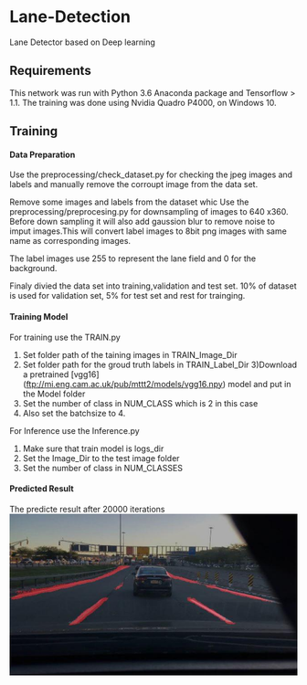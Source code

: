 # Lane-Detection
Lane Detector based on Deep learning


## Requirements
This network was run with Python 3.6  Anaconda package and Tensorflow > 1.1. The training was done using Nvidia Quadro P4000, on Windows 10.

## Training
#### Data Preparation
Use the preprocessing/check_dataset.py for checking the jpeg images and labels and manually remove the corroupt image from the data set.

Remove some images and labels from the dataset whic
Use the preprocessing/preprocesing.py for downsampling of images to 640 x360. Before down sampling it will also add gaussion blur to remove noise to imput images.This will convert label images to 8bit png images with same name as corresponding images.

The label images use 255 to represent the lane field and 0 for the background.

Finaly divied the data set into training,validation and test set. 10% of dataset is used for validation set, 5% for test set and rest for trainging.

#### Training Model
For training use the TRAIN.py
1) Set folder path of the taining images in TRAIN_Image_Dir
2) Set folder path for the groud truth labels in TRAIN_Label_Dir
3)Download a pretrained [vgg16] (ftp://mi.eng.cam.ac.uk/pub/mttt2/models/vgg16.npy) model and put in the Model folder
4) Set the number of class in NUM_CLASS which is 2 in this case
5) Also set the batchsize to 4.

For Inference use the Inference.py
1) Make sure that train model is logs_dir
2) Set the Image_Dir to the test image folder
3) Set the number of class in NUM_CLASSES

#### Predicted Result
The predicte result after 20000 iterations
![](Result.jpg)
